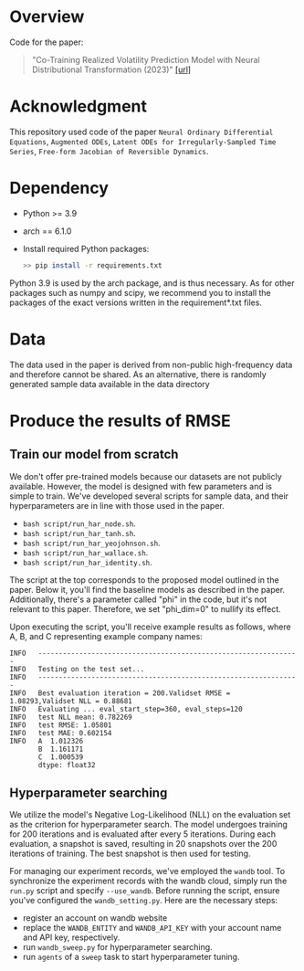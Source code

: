 # Overview
 Code for the paper:
 > "Co-Training Realized Volatility Prediction Model with Neural Distributional Transformation (2023)" [[url]](https://dl.acm.org/doi/abs/10.1145/3604237.3626870)


# Acknowledgment
This repository used code of the paper `Neural Ordinary Differential Equations`, `Augmented ODEs`, `Latent ODEs for Irregularly-Sampled Time Series`, `Free-form Jacobian of Reversible Dynamics`.


# Dependency
* Python >= 3.9
* arch == 6.1.0

* Install required Python packages:
    ```bash
    >> pip install -r requirements.txt
    ```

Python 3.9 is used by the arch package, and is thus necessary.
As for other packages such as numpy and scipy, we recommend you to
install the packages of the exact versions written in the requirement*.txt files.



# Data


The data used in the paper is derived from non-public high-frequency data and therefore cannot be shared. As an alternative, there is randomly generated sample data available in the data directory



# Produce the results of RMSE 

## Train our model from scratch

We don't offer pre-trained models because our datasets are not publicly available. However, the model is designed with few parameters and is simple to train. We've developed several scripts for sample data, and their hyperparameters are in line with those used in the paper.

- `bash script/run_har_node.sh`.
- `bash script/run_har_tanh.sh`.
- `bash script/run_har_yeojohnson.sh`.
- `bash script/run_har_wallace.sh`.
- `bash script/run_har_identity.sh`.

The script at the top corresponds to the proposed model outlined in the paper. Below it, you'll find the baseline models as described in the paper. Additionally, there's a parameter called "phi" in the code, but it's not relevant to this paper. Therefore, we set "phi_dim=0" to nullify its effect.



Upon executing the script, you'll receive example results as follows, where A, B, and C representing example company names:
```
INFO   ----------------------------------------------------------------   
INFO   Testing on the test set...
INFO   ----------------------------------------------------------------
INFO   Best evaluation iteration = 200.Validset RMSE = 1.08293,Validset NLL = 0.88681
INFO   Evaluating ... eval_start_step=360, eval_steps=120
INFO   test NLL mean: 0.782269
INFO   test RMSE: 1.05801
INFO   test MAE: 0.602154
INFO   A  1.012326
       B  1.161171                 
       C  1.000539
       dtype: float32
```

## Hyperparameter searching
We utilize the model's Negative Log-Likelihood (NLL) on the evaluation set as the criterion for hyperparameter search. The model undergoes training for 200 iterations and is evaluated after every 5 iterations. During each evaluation, a snapshot is saved, resulting in 20 snapshots over the 200 iterations of training. The best snapshot is then used for testing.

For managing our experiment records, we've employed the `wandb` tool. To synchronize the experiment records with the wandb cloud, simply run the `run.py` script and specify `--use_wandb`. Before running the script, ensure you've configured the `wandb_setting.py`. Here are the necessary steps:

- register an account on wandb website
- replace the `WANDB_ENTITY` and `WANDB_API_KEY` with your account name and API key, respectively.
- run `wandb_sweep.py` for hyperparameter searching.
- run `agents` of a `sweep` task to start hyperparameter tuning.


